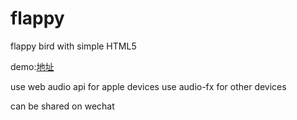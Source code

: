 flappy
======

flappy bird with simple HTML5

demo:[地址](http://www.bewithyou.me/demo/flappy/index.html)

use web audio api for apple devices
use audio-fx for other devices

can be shared on wechat
